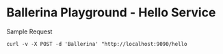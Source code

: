 # Ballerina Playground - Hello Service
 
 
 Sample Request 
 ```
 curl -v -X POST -d 'Ballerina' "http://localhost:9090/hello
 ```